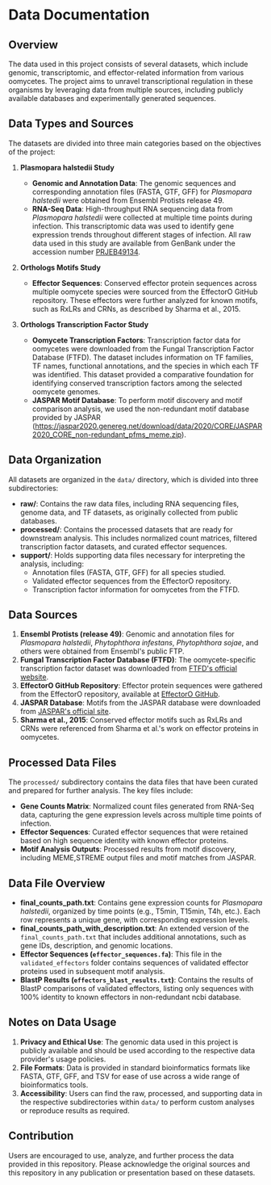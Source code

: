 # Data Documentation

## Overview

The data used in this project consists of several datasets, which include genomic, transcriptomic, and effector-related information from various oomycetes. The project aims to unravel transcriptional regulation in these organisms by leveraging data from multiple sources, including publicly available databases and experimentally generated sequences.

## Data Types and Sources

The datasets are divided into three main categories based on the objectives of the project:

1. **Plasmopara halstedii Study**
   - **Genomic and Annotation Data**: The genomic sequences and corresponding annotation files (FASTA, GTF, GFF) for *Plasmopara halstedii* were obtained from Ensembl Protists release 49.
   - **RNA-Seq Data**: High-throughput RNA sequencing data from *Plasmopara halstedii* were collected at multiple time points during infection. This transcriptomic data was used to identify gene expression trends throughout different stages of infection. All raw data used in this study are available from GenBank under the accession number [PRJEB49134](https://www.ncbi.nlm.nih.gov/bioproject/49134).

2. **Orthologs Motifs Study**
   - **Effector Sequences**: Conserved effector protein sequences across multiple oomycete species were sourced from the EffectorO GitHub repository. These effectors were further analyzed for known motifs, such as RxLRs and CRNs, as described by Sharma et al., 2015.

3. **Orthologs Transcription Factor Study**
   - **Oomycete Transcription Factors**: Transcription factor data for oomycetes were downloaded from the Fungal Transcription Factor Database (FTFD). The dataset includes information on TF families, TF names, functional annotations, and the species in which each TF was identified. This dataset provided a comparative foundation for identifying conserved transcription factors among the selected oomycete genomes.
   - **JASPAR Motif Database**: To perform motif discovery and motif comparison analysis, we used the non-redundant motif database provided by JASPAR (https://jaspar2020.genereg.net/download/data/2020/CORE/JASPAR2020_CORE_non-redundant_pfms_meme.zip).

## Data Organization

All datasets are organized in the `data/` directory, which is divided into three subdirectories:

- **raw/**: Contains the raw data files, including RNA sequencing files, genome data, and TF datasets, as originally collected from public databases.
- **processed/**: Contains the processed datasets that are ready for downstream analysis. This includes normalized count matrices, filtered transcription factor datasets, and curated effector sequences.
- **support/**: Holds supporting data files necessary for interpreting the analysis, including:
  - Annotation files (FASTA, GTF, GFF) for all species studied.
  - Validated effector sequences from the EffectorO repository.
  - Transcription factor information for oomycetes from the FTFD.

## Data Sources

1. **Ensembl Protists (release 49)**: Genomic and annotation files for *Plasmopara halstedii*, *Phytophthora infestans*, *Phytophthora sojae*, and others were obtained from Ensembl's public FTP.
2. **Fungal Transcription Factor Database (FTFD)**: The oomycete-specific transcription factor dataset was downloaded from [FTFD's official website](http://ftfd.snu.ac.kr/download.php?a=list&o=Oomycota).
3. **EffectorO GitHub Repository**: Effector protein sequences were gathered from the EffectorO repository, available at [EffectorO GitHub](https://github.com/mjnur/oomycete-effector-prediction).
4. **JASPAR Database**: Motifs from the JASPAR database were downloaded from [JASPAR's official site](https://jaspar2020.genereg.net/download/data/2020/CORE/JASPAR2020_CORE_non-redundant_pfms_meme.zip).
5. **Sharma et al., 2015**: Conserved effector motifs such as RxLRs and CRNs were referenced from Sharma et al.'s work on effector proteins in oomycetes.

## Processed Data Files

The `processed/` subdirectory contains the data files that have been curated and prepared for further analysis. The key files include:

- **Gene Counts Matrix**: Normalized count files generated from RNA-Seq data, capturing the gene expression levels across multiple time points of infection.
- **Effector Sequences**: Curated effector sequences that were retained based on high sequence identity with known effector proteins.
- **Motif Analysis Outputs**: Processed results from motif discovery, including MEME,STREME output files and motif matches from JASPAR.

## Data File Overview

- **final_counts_path.txt**: Contains gene expression counts for *Plasmopara halstedii*, organized by time points (e.g., T5min, T15min, T4h, etc.). Each row represents a unique gene, with corresponding expression levels.
- **final_counts_path_with_description.txt**: An extended version of the `final_counts_path.txt` that includes additional annotations, such as gene IDs, description, and genomic locations.
- **Effector Sequences (`effector_sequences.fa`)**: This file in the `validated_effectors` folder contains sequences of validated effector proteins used in subsequent motif analysis.
- **BlastP Results (`effectors_blast_results.txt`)**: Contains the results of BlastP comparisons of validated effectors, listing only sequences with 100% identity to known effectors in non-redundant ncbi database.

## Notes on Data Usage

1. **Privacy and Ethical Use**: The genomic data used in this project is publicly available and should be used according to the respective data provider's usage policies.
2. **File Formats**: Data is provided in standard bioinformatics formats like FASTA, GTF, GFF, and TSV for ease of use across a wide range of bioinformatics tools.
3. **Accessibility**: Users can find the raw, processed, and supporting data in the respective subdirectories within `data/` to perform custom analyses or reproduce results as required.

## Contribution

Users are encouraged to use, analyze, and further process the data provided in this repository. Please acknowledge the original sources and this repository in any publication or presentation based on these datasets.
